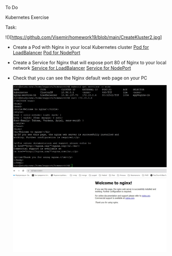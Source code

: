 To Do

Kubernetes Exercise

Task:

!()[https://github.com/Visemir/homework19/blob/main/CreateKluster2.jpg]

* Create a Pod with Nginx in your local Kubernetes cluster
  [Pod for LoadBalancer](https://github.com/Visemir/homework19/blob/main/nginx-pod-lb.yaml)
  [Pod for NodePort](https://github.com/Visemir/homework19/blob/main/nginx-pod.yaml)
* Create a Service for Nginx that will expose port 80 of Nginx to your local network
  [Service for LoadBalancer](https://github.com/Visemir/homework19/blob/main/nginx-service-lb.yaml)
  [Service for NodePort](https://github.com/Visemir/homework19/blob/main/nginx-service.yaml)
* Check that you can see the Nginx default web page on your PC

  ![](https://github.com/Visemir/homework19/blob/main/nginxLB.jpg)
  ![](https://github.com/Visemir/homework19/blob/main/nginx3001.jpg)
